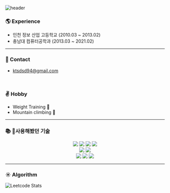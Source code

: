 ![header](https://capsule-render.vercel.app/api?type=soft&color=auto&height=80&section=header&text=JunYoung&fontSize=50)

### :earth_americas: Experience
- 인천 정보 산업 고등학교 (2010.03 ~ 2013.02)
- 충남대 컴퓨터공학과 (2013.03 ~ 2021.02)

***
### :e-mail: Contact
- ktsdsd94@gmail.com
<br>

### :v: Hobby
- Weight Training :muscle:
- Mountain climbing :sunrise_over_mountains:

* * *

<h3>📚 사용해봤던 기술</h3>
<div align=center>
<img src="https://img.shields.io/badge/JavaScript-F7DF1E?style=for-the-badge&logo=JavaScript&logoColor=white">
<img src="https://img.shields.io/badge/TypeScript-3178C6?style=for-the-badge&logo=TypeScript&logoColor=white">
<img src="https://img.shields.io/badge/React-61DAFB?style=for-the-badge&logo=React&logoColor=white">
<img src="https://img.shields.io/badge/Next.js-000000?style=for-the-badge&logo=Next.js&logoColor=white">
<br>

<img src="https://img.shields.io/badge/node.js-339933?style=for-the-badge&logo=Node.js&logoColor=white">
<img src="https://img.shields.io/badge/Redux-764ABC?style=for-the-badge&logo=Redux&logoColor=white">
<br>
<img src="https://img.shields.io/badge/testinglibrary-E33332?style=for-the-badge&logo=testinglibrary&logoColor=white">
<img src="https://img.shields.io/badge/Jest-C21325?style=for-the-badge&logo=Jest&logoColor=white">
<img src="https://img.shields.io/badge/Storybook-FF4785?style=for-the-badge&logo=StoryBook&logoColor=white">
</div>

* * *
###  :sunny: Algorithm 

![Leetcode Stats](https://leetcard.jacoblin.cool/JunYoungJS)
